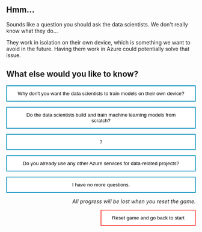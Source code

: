 <style>
.button  {
  border: none;
  color: black;
  width: 100%;
  padding: 12px 28px;
  background-color: white;
  border: 2px solid #008CBA;
  transition-duration: 0.4s;
}
.button:hover  {
  background-color: #008CBA;
  color: white; 
  border: 2px solid #008CBA;
}
.resetbutton  {
  border: none;
  color: black;
  float: right;
  padding: 12px 28px;
  background-color: white;
  border: 2px solid #f44336;
  transition-duration: 0.4s;
}
.resetbutton:hover  {
  background-color: #f44336;
  color: white; 
  border: 2px solid #f44336;
}
</style>

## Hmm...

Sounds like a question you should ask the data scientists. We don't really know what they do...

They work in isolation on their own device, which is something we want to avoid in the future. Having them work in Azure could potentially solve that issue.

## What else would you like to know?

<button class="button" onclick="window.location.href='04B';">Why don't you want the data scientists to train models on their own device?</button>

<button class="button" onclick="window.location.href='04B';">Do the data scientists build and train machine learning models from scratch?</button>

<button class="button" onclick="window.location.href='04B';">?</button>

<button class="button" onclick="window.location.href='04A';">Do you already use any other Azure services for data-related projects?</button>

<button class="button" onclick="window.location.href='exit';">I have no more questions.</button>

<p style="text-align:right;"><i>All progress will be lost when you reset the game.</i></p>

<button class="resetbutton" onclick="window.location.href='../00-start-training';">Reset game and go back to start</button>
